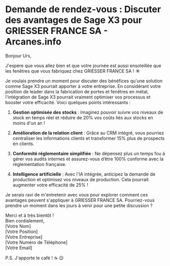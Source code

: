 # Demande de rendez-vous : Discuter des avantages de Sage X3 pour GRIESSER FRANCE SA - Arcanes.info

Bonjour Urs,

J'espère que vous allez bien et que votre journée est aussi ensoleillée que les fenêtres que vous fabriquez chez GRIESSER FRANCE SA ! ☀️

Je voulais prendre un moment pour discuter des bénéfices qu'une solution comme Sage X3 pourrait apporter à votre entreprise. En considérant votre position de leader dans la fabrication de portes et fenêtres en métal, l'intégration de Sage X3 pourrait vraiment optimiser vos processus et booster votre efficacité. Voici quelques points intéressants :

1. **Gestion optimisée des stocks** : Imaginez pouvoir suivre vos niveaux de stock en temps réel et réduire de 20% vos coûts liés aux stocks en moins d'un an !

2. **Amélioration de la relation client** : Grâce au CRM intégré, vous pourriez centraliser les informations clients et transformer 15% plus de prospects en clients.

3. **Conformité réglementaire simplifiée** : Ne dépensez plus un temps fou à gérer vos audits internes et assurez-vous d’être 100% conforme avec la réglementation française.

4. **Intelligence artificielle** : Avec l'IA intégrée, anticipez la demande de production et optimisez vos niveaux de production. Cela pourrait augmenter votre efficacité de 25% !

Je serais ravi de m'entretenir avec vous pour explorer comment ces avantages peuvent s'appliquer à GRIESSER FRANCE SA. Pourriez-vous prendre un moment dans les jours à venir pour une petite discussion ? 

Merci et à très bientôt !  
Bien cordialement,  
[Votre Nom]  
[Votre Position]  
[Votre Entreprise]  
[Votre Numéro de Téléphone]  
[Votre Email]  

P.S. J'apporte le café ! ☕ 😉
```